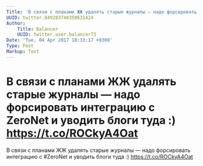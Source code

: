 ```yaml
---
Title: 'В связи с планами ЖЖ удалять старые журналы — надо форсировать интеграцию с ZeroNet и уводить блоги туда :) https://t.co/ROCkyA4Oat'
UUID: twitter.849283740358631424
Author:
    Title: Balancer
    UUID: twitter.user.balancer73
Date: 'Tue, 04 Apr 2017 18:33:17 +0300'
Type: Post
Markup: Text
---
```


# В связи с планами ЖЖ удалять старые журналы — надо форсировать интеграцию с ZeroNet и уводить блоги туда :) https://t.co/ROCkyA4Oat

В связи с планами ЖЖ удалять старые журналы — надо
форсировать интеграцию с #ZeroNet и уводить блоги туда :)
https://t.co/ROCkyA4Oat